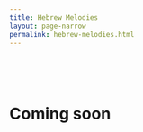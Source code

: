 ```yaml
---
title: Hebrew Melodies
layout: page-narrow
permalink: hebrew-melodies.html
---
```


&nbsp;

&nbsp;

# Coming soon